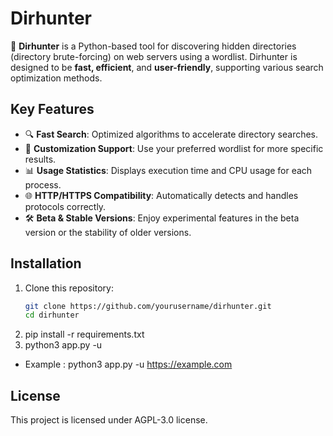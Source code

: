 # Dirhunter  

🚀 **Dirhunter** is a Python-based tool for discovering hidden directories (directory brute-forcing) on web servers using a wordlist. Dirhunter is designed to be **fast, efficient**, and **user-friendly**, supporting various search optimization methods.

## Key Features  
- 🔍 **Fast Search**: Optimized algorithms to accelerate directory searches.  
- 🧰 **Customization Support**: Use your preferred wordlist for more specific results.  
- 📊 **Usage Statistics**: Displays execution time and CPU usage for each process.  
- 🌐 **HTTP/HTTPS Compatibility**: Automatically detects and handles protocols correctly.  
- 🛠️ **Beta & Stable Versions**: Enjoy experimental features in the beta version or the stability of older versions.  

## Installation  
1. Clone this repository:  
   ```bash
   git clone https://github.com/yourusername/dirhunter.git
   cd dirhunter
2. pip install -r requirements.txt
3. python3 app.py -u <target-url>
- Example : python3 app.py -u https://example.com

## License
This project is licensed under AGPL-3.0 license.
